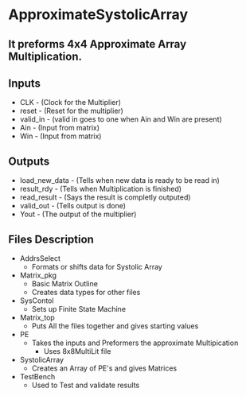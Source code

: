 # ApproximateSystolicArray

## It preforms 4x4 Approximate Array Multiplication.

## Inputs
- CLK - (Clock for the Multiplier)
- reset - (Reset for the multiplier)
- valid_in - (valid in goes to one when Ain and Win are present)
- Ain - (Input from matrix)
- Win - (Input from matrix)

## Outputs
- load_new_data - (Tells when new data is ready to be read in)
- result_rdy - (Tells when Multiplication is finished)
- read_result - (Says the result is completly outputed)
- valid_out - (Tells output is done)
- Yout - (The output of the multiplier)

## Files Description
- AddrsSelect
  - Formats or shifts data for Systolic Array
- Matrix_pkg
  - Basic Matrix Outline
  - Creates data types for other files
- SysContol
  - Sets up Finite State Machine
- Matrix_top
  - Puts All the files together and gives starting values
- PE
  - Takes the inputs and Preformers the approximate Multipication
    - Uses 8x8MultiLit file
- SystolicArray
  - Creates an Array of PE's and gives Matrices
- TestBench
  - Used to Test and validate results
